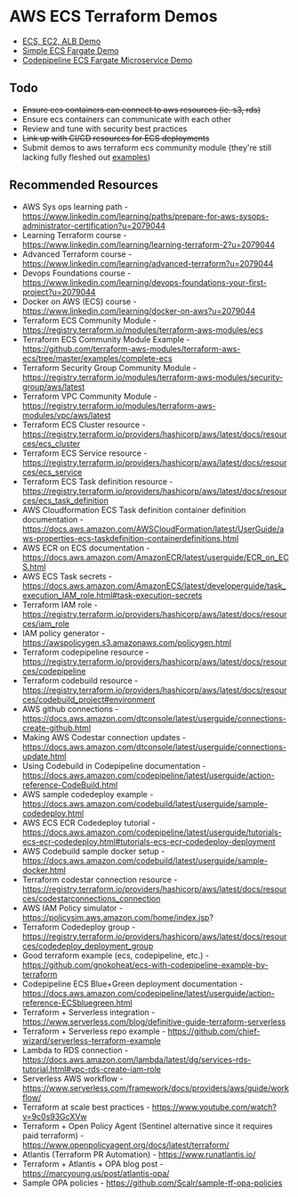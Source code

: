 # AWS ECS Terraform Demos

- [ECS, EC2, ALB Demo](ecs-ec2-alb/README.md)
- [Simple ECS Fargate Demo](ecs-fargate/README.md)
- [Codepipeline ECS Fargate Microservice Demo](ecs-fargate-ms/README.md)

## Todo

- ~~Ensure ecs containers can connect to aws resources (ie. s3, rds)~~
- Ensure ecs containers can communicate with each other
- Review and tune with security best practices
- ~~Link up with CI/CD resources for ECS deployments~~
- Submit demos to aws terraform ecs community module (they're still lacking fully fleshed out [examples](https://github.com/terraform-aws-modules/terraform-aws-ecs/tree/master/examples/complete-ecs))

## Recommended Resources

- AWS Sys ops learning path - https://www.linkedin.com/learning/paths/prepare-for-aws-sysops-administrator-certification?u=2079044
- Learning Terraform course - https://www.linkedin.com/learning/learning-terraform-2?u=2079044
- Advanced Terraform course - https://www.linkedin.com/learning/advanced-terraform?u=2079044
- Devops Foundations course - https://www.linkedin.com/learning/devops-foundations-your-first-project?u=2079044
- Docker on AWS (ECS) course - https://www.linkedin.com/learning/docker-on-aws?u=2079044
- Terraform ECS Community Module - https://registry.terraform.io/modules/terraform-aws-modules/ecs
- Terraform ECS Community Module Example - https://github.com/terraform-aws-modules/terraform-aws-ecs/tree/master/examples/complete-ecs
- Terraform Security Group Community Module - https://registry.terraform.io/modules/terraform-aws-modules/security-group/aws/latest
- Terraform VPC Community Module - https://registry.terraform.io/modules/terraform-aws-modules/vpc/aws/latest
- Terraform ECS Cluster resource - https://registry.terraform.io/providers/hashicorp/aws/latest/docs/resources/ecs_cluster
- Terraform ECS Service resource - https://registry.terraform.io/providers/hashicorp/aws/latest/docs/resources/ecs_service
- Terraform ECS Task definition resource - https://registry.terraform.io/providers/hashicorp/aws/latest/docs/resources/ecs_task_definition
- AWS Cloudformation ECS Task definition container definition documentation - https://docs.aws.amazon.com/AWSCloudFormation/latest/UserGuide/aws-properties-ecs-taskdefinition-containerdefinitions.html
- AWS ECR on ECS documentation - https://docs.aws.amazon.com/AmazonECR/latest/userguide/ECR_on_ECS.html
- AWS ECS Task secrets - https://docs.aws.amazon.com/AmazonECS/latest/developerguide/task_execution_IAM_role.html#task-execution-secrets
- Terraform IAM role - https://registry.terraform.io/providers/hashicorp/aws/latest/docs/resources/iam_role
- IAM policy generator - https://awspolicygen.s3.amazonaws.com/policygen.html
- Terraform codepipeline resource - https://registry.terraform.io/providers/hashicorp/aws/latest/docs/resources/codepipeline
- Terraform codebuild resource - https://registry.terraform.io/providers/hashicorp/aws/latest/docs/resources/codebuild_project#environment
- AWS github connections - https://docs.aws.amazon.com/dtconsole/latest/userguide/connections-create-github.html
- Making AWS Codestar connection updates - https://docs.aws.amazon.com/dtconsole/latest/userguide/connections-update.html
- Using Codebuild in Codepipeline documentation - https://docs.aws.amazon.com/codepipeline/latest/userguide/action-reference-CodeBuild.html
- AWS sample codedeploy example - https://docs.aws.amazon.com/codebuild/latest/userguide/sample-codedeploy.html
- AWS ECS ECR Codedeploy tutorial - https://docs.aws.amazon.com/codepipeline/latest/userguide/tutorials-ecs-ecr-codedeploy.html#tutorials-ecs-ecr-codedeploy-deployment
- AWS Codebuild sample docker setup - https://docs.aws.amazon.com/codebuild/latest/userguide/sample-docker.html
- Terraform codestar connection resource - https://registry.terraform.io/providers/hashicorp/aws/latest/docs/resources/codestarconnections_connection
- AWS IAM Policy simulator - https://policysim.aws.amazon.com/home/index.jsp?
- Terraform Codedeploy group - https://registry.terraform.io/providers/hashicorp/aws/latest/docs/resources/codedeploy_deployment_group
- Good terraform example (ecs, codepipeline, etc.) - https://github.com/gnokoheat/ecs-with-codepipeline-example-by-terraform
- Codepipeline ECS Blue+Green deployment documentation - https://docs.aws.amazon.com/codepipeline/latest/userguide/action-reference-ECSbluegreen.html
- Terraform + Serverless integration - https://www.serverless.com/blog/definitive-guide-terraform-serverless
- Terraform + Serverless repo example - https://github.com/chief-wizard/serverless-terraform-example
- Lambda to RDS connection - https://docs.aws.amazon.com/lambda/latest/dg/services-rds-tutorial.html#vpc-rds-create-iam-role
- Serverless AWS workflow - https://www.serverless.com/framework/docs/providers/aws/guide/workflow/
- Terraform at scale best practices - https://www.youtube.com/watch?v=9c0s93GcXVw
- Terraform + Open Policy Agent (Sentinel alternative since it requires paid terraform) - https://www.openpolicyagent.org/docs/latest/terraform/
- Atlantis (Terraform PR Automation) - https://www.runatlantis.io/
- Terraform + Atlantis + OPA blog post - https://marcyoung.us/post/atlantis-opa/
- Sample OPA policies - https://github.com/Scalr/sample-tf-opa-policies